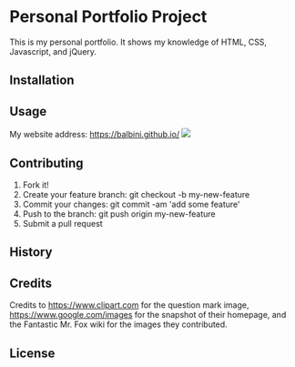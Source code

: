 # Personal Portfolio Project
This is my personal portfolio. It shows my knowledge of HTML, CSS, Javascript,
and jQuery.

## Installation


## Usage
My website address: https://balbini.github.io/
<img src = "https://pbs.twimg.com/profile_images/813584000082214912/5U3iZVs-.jpg"/>

## Contributing
  1. Fork it!
  2. Create your feature branch: git checkout -b my-new-feature
  3. Commit your changes: git commit -am 'add some feature'
  4. Push to the branch: git push origin my-new-feature
  5. Submit a pull request

## History


## Credits
Credits to https://www.clipart.com for the question mark image, https://www.google.com/images for the snapshot of their homepage, and the Fantastic Mr. Fox wiki for the
images they contributed.

## License
